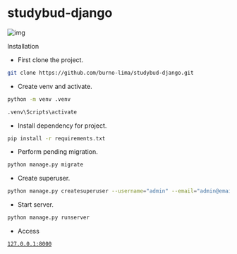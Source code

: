 # studybud-django

![img](https://user-images.githubusercontent.com/80166382/187489574-4e4257a8-4290-49ff-8b0d-ac063d49bf30.png)

Installation

- First clone the project.

```sh
git clone https://github.com/burno-lima/studybud-django.git
```

- Create venv and activate.

```sh
python -m venv .venv
```
```sh
.venv\Scripts\activate
```
- Install dependency for project.

```sh
pip install -r requirements.txt
```

- Perform pending migration.

```sh
python manage.py migrate
```

- Create superuser.

```sh
python manage.py createsuperuser --username="admin" --email="admin@email.com"
```

- Start server.

```sh
python manage.py runserver
```
- Access

<code><a href="http://127.0.0.1:8000">127.0.0.1:8000</a></code>

